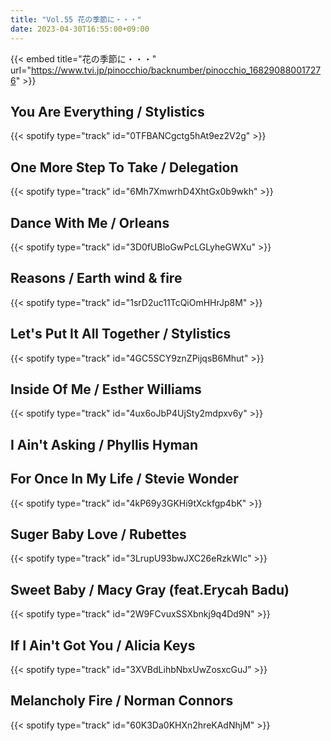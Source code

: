 ```yaml
---
title: "Vol.55 花の季節に・・・"
date: 2023-04-30T16:55:00+09:00
---
```


{{< embed title="花の季節に・・・" url="https://www.tvi.jp/pinocchio/backnumber/pinocchio_168290880017276" >}}

## You Are Everything / Stylistics
{{< spotify type="track" id="0TFBANCgctg5hAt9ez2V2g" >}}

## One More Step To Take / Delegation
{{< spotify type="track" id="6Mh7XmwrhD4XhtGx0b9wkh" >}}

## Dance With Me / Orleans
{{< spotify type="track" id="3D0fUBloGwPcLGLyheGWXu" >}}

## Reasons / Earth wind & fire
{{< spotify type="track" id="1srD2uc11TcQiOmHHrJp8M" >}}

## Let's Put It All Together / Stylistics
{{< spotify type="track" id="4GC5SCY9znZPijqsB6Mhut" >}}

## Inside Of Me / Esther Williams
{{< spotify type="track" id="4ux6oJbP4UjSty2mdpxv6y" >}}

## I Ain't Asking / Phyllis Hyman

## For Once In My Life / Stevie Wonder
{{< spotify type="track" id="4kP69y3GKHi9tXckfgp4bK" >}}

## Suger Baby Love / Rubettes
{{< spotify type="track" id="3LrupU93bwJXC26eRzkWIc" >}}

## Sweet Baby / Macy Gray (feat.Erycah Badu)
{{< spotify type="track" id="2W9FCvuxSSXbnkj9q4Dd9N" >}}

## If I Ain't Got You / Alicia Keys
{{< spotify type="track" id="3XVBdLihbNbxUwZosxcGuJ" >}}

## Melancholy Fire / Norman Connors
{{< spotify type="track" id="60K3Da0KHXn2hreKAdNhjM" >}}
